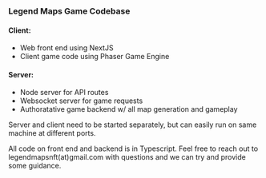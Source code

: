 ### Legend Maps Game Codebase

#### Client: 
- Web front end using NextJS
- Client game code using Phaser Game Engine

#### Server:
- Node server for API routes
- Websocket server for game requests
- Authoratative game backend w/ all map generation and gameplay

Server and client need to be started separately, but can easily run on same machine at different ports.

All code on front end and backend is in Typescript. Feel free to reach out to legendmapsnft(at)gmail.com with questions and we can try and provide some guidance.
